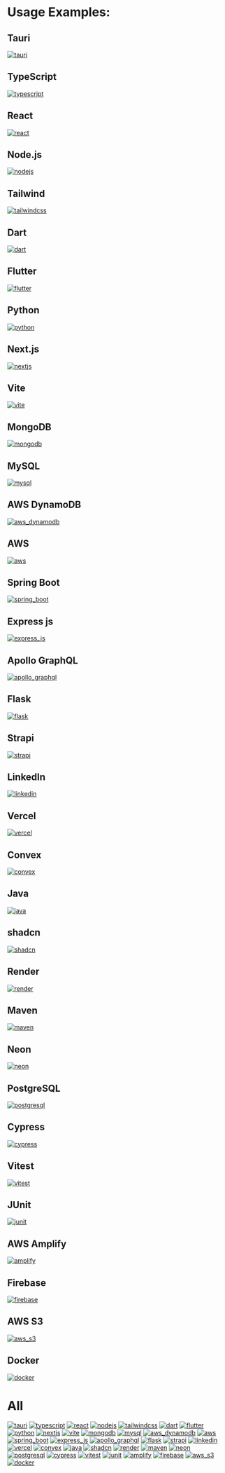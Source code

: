 [//]: # "Generated Badge Definitions"
[//]: # "Tauri Colors"
[tauri-badge-color]: #ffc131
[tauri-logo_color]: none
[tauri-label_color]: #24292e
[//]: # "TypeScript Colors"
[typescript-badge-color]: #007acc
[typescript-logo_color]: none
[typescript-label_color]: #24292e
[//]: # "React Colors"
[react-badge-color]: #61dafb
[react-logo_color]: #61DAFB
[react-label_color]: #24292e
[//]: # "Node.js Colors"
[nodejs-badge-color]: #56a344
[nodejs-logo_color]: none
[nodejs-label_color]: #24292e
[//]: # "Tailwind Colors"
[tailwindcss-badge-color]: #44aab2
[tailwindcss-logo_color]: none
[tailwindcss-label_color]: #24292e
[//]: # "Dart Colors"
[dart-badge-color]: #0079b3
[dart-logo_color]: none
[dart-label_color]: #24292e
[//]: # "Flutter Colors"
[flutter-badge-color]: #02569B
[flutter-logo_color]: none
[flutter-label_color]: #24292e
[//]: # "Python Colors"
[python-badge-color]: #FFD43B
[python-logo_color]: none
[python-label_color]: #24292e
[//]: # "Next.js Colors"
[nextjs-badge-color]: #000000
[nextjs-logo_color]: none
[nextjs-label_color]: #ffffff
[//]: # "Vite Colors"
[vite-badge-color]: #a058fe
[vite-logo_color]: #a058fe
[vite-label_color]: #24292e
[//]: # "MongoDB Colors"
[mongodb-badge-color]: #47A248
[mongodb-logo_color]: none
[mongodb-label_color]: #24292e
[//]: # "MySQL Colors"
[mysql-badge-color]: #4479A1
[mysql-logo_color]: #ffffff
[mysql-label_color]: #24292e
[//]: # "AWS_DynamoDB Colors"
[aws_dynamodb-badge-color]: #2d72b8
[aws_dynamodb-logo_color]: none
[aws_dynamodb-label_color]: #24292e
[//]: # "AWS Colors"
[aws-badge-color]: #252f3e
[aws-logo_color]: none
[aws-label_color]: #ffffff
[//]: # "Spring_Boot Colors"
[spring_boot-badge-color]: #6DB33F
[spring_boot-logo_color]: none
[spring_boot-label_color]: #24292e
[//]: # "Express_js Colors"
[express_js-badge-color]: #0d1117
[express_js-logo_color]: none
[express_js-label_color]: #ffffff
[//]: # "Apollo_GraphQL Colors"
[apollo_graphql-badge-color]: #4b325d
[apollo_graphql-logo_color]: #ffffff
[apollo_graphql-label_color]: #24292e
[//]: # "Flask Colors"
[flask-badge-color]: #000000
[flask-logo_color]: none
[flask-label_color]: #ffffff
[//]: # "Strapi Colors"
[strapi-badge-color]: #2F2E8B
[strapi-logo_color]: none
[strapi-label_color]: #24292e
[//]: # "LinkedIn Colors"
[linkedin-badge-color]: #0077B5
[linkedin-logo_color]: none
[linkedin-label_color]: #ffffff
[//]: # "Vercel Colors"
[vercel-badge-color]: #000000
[vercel-logo_color]: #000000
[vercel-label_color]: #ffffff
[//]: # "Convex Colors"
[convex-badge-color]: #ffffff
[convex-logo_color]: none
[convex-label_color]: #24292e
[//]: # "Java Colors"
[java-badge-color]: #5382a1
[java-logo_color]: none
[java-label_color]: #24292e
[//]: # "shadcn Colors"
[shadcn-badge-color]: #000000
[shadcn-logo_color]: none
[shadcn-label_color]: #ffffff
[//]: # "Render Colors"
[render-badge-color]: #000000
[render-logo_color]: none
[render-label_color]: #ffffff
[//]: # "Maven Colors"
[maven-badge-color]: #bb1a42
[maven-logo_color]: none
[maven-label_color]: #24292e
[//]: # "Neon Colors"
[neon-badge-color]: #ffffff
[neon-logo_color]: none
[neon-label_color]: #24292e
[//]: # "PostgreSQL Colors"
[postgresql-badge-color]: #336791
[postgresql-logo_color]: none
[postgresql-label_color]: #24292e
[//]: # "Cypress Colors"
[cypress-badge-color]: #17202C
[cypress-logo_color]: none
[cypress-label_color]: #ffffff
[//]: # "Vitest Colors"
[vitest-badge-color]: #74951f
[vitest-logo_color]: none
[vitest-label_color]: #24292e
[//]: # "JUnit Colors"
[junit-badge-color]: #25a162
[junit-logo_color]: none
[junit-label_color]: #24292e
[//]: # "AWS_Amplify Colors"
[amplify-badge-color]: #ffb708
[amplify-logo_color]: none
[amplify-label_color]: #24292e
[//]: # "Firebase Colors"
[firebase-badge-color]: #ffca28
[firebase-logo_color]: none
[firebase-label_color]: #24292e
[//]: # "AWS_S3 Colors"
[aws_s3-badge-color]: #e3594a
[aws_s3-logo_color]: none
[aws_s3-label_color]: #24292e
[//]: # "Docker Colors"
[docker-badge-color]: #2496ed
[docker-logo_color]: none
[docker-label_color]: #24292e
[//]: # "Tauri Badge Definition"
[tauri-url]: https://tauri.app/
[tauri-badge]: https://tinyurl.com/29cu2oxf
[//]: # "TypeScript Badge Definition"
[typescript-url]: https://www.typescriptlang.org/
[typescript-badge]: https://tinyurl.com/23pnj6gx
[//]: # "React Badge Definition"
[react-url]: https://react.dev/
[react-badge]: https://tinyurl.com/24w53fdk
[//]: # "Node.js Badge Definition"
[nodejs-url]: https://nodejs.org/
[nodejs-badge]: https://tinyurl.com/29xtvttt
[//]: # "Tailwind Badge Definition"
[tailwindcss-url]: https://tailwindcss.com/
[tailwindcss-badge]: https://tinyurl.com/2dcvbp6q
[//]: # "Dart Badge Definition"
[dart-url]: https://dart.dev/
[dart-badge]: https://tinyurl.com/29m48xkt
[//]: # "Flutter Badge Definition"
[flutter-url]: https://flutter.dev/
[flutter-badge]: https://tinyurl.com/22dyujfc
[//]: # "Python Badge Definition"
[python-url]: https://www.python.org/
[python-badge]: https://tinyurl.com/26vvmywy
[//]: # "Next.js Badge Definition"
[nextjs-url]: https://nextjs.org/
[nextjs-badge]: https://tinyurl.com/2bxnhgfa
[//]: # "Vite Badge Definition"
[vite-url]: https://vitejs.dev/
[vite-badge]: https://tinyurl.com/2c9wghoe
[//]: # "MongoDB Badge Definition"
[mongodb-url]: https://www.mongodb.com/
[mongodb-badge]: https://tinyurl.com/2bjzwupl
[//]: # "MySQL Badge Definition"
[mysql-url]: https://www.mysql.com/
[mysql-badge]: https://tinyurl.com/2cdtlcbq
[//]: # "AWS_DynamoDB Badge Definition"
[aws_dynamodb-url]: https://aws.amazon.com/dynamodb/
[aws_dynamodb-badge]: https://tinyurl.com/23cl3867
[//]: # "AWS Badge Definition"
[aws-url]: https://aws.amazon.com/
[aws-badge]: https://tinyurl.com/28sz48vr
[//]: # "Spring_Boot Badge Definition"
[spring_boot-url]: https://spring.io/projects/spring-boot
[spring_boot-badge]: https://tinyurl.com/24u7el2e
[//]: # "Express_js Badge Definition"
[express_js-url]: https://expressjs.com/
[express_js-badge]: https://tinyurl.com/2arnfjdh
[//]: # "Apollo_GraphQL Badge Definition"
[apollo_graphql-url]: https://www.apollographql.com/
[apollo_graphql-badge]: https://tinyurl.com/2dood594
[//]: # "Flask Badge Definition"
[flask-url]: https://flask.palletsprojects.com/
[flask-badge]: https://tinyurl.com/2cloymvd
[//]: # "Strapi Badge Definition"
[strapi-url]: https://strapi.io/
[strapi-badge]: https://tinyurl.com/27phpql3
[//]: # "LinkedIn Badge Definition"
[linkedin-url]: https://linkedin.com/in/martin-vågseter-jakobsen-57157a224/
[linkedin-badge]: https://tinyurl.com/25tqk9q9
[//]: # "Vercel Badge Definition"
[vercel-url]: https://vercel.com/
[vercel-badge]: https://tinyurl.com/28qrhslt
[//]: # "Convex Badge Definition"
[convex-url]: https://convex.dev/
[convex-badge]: https://tinyurl.com/2aunghuu
[//]: # "Java Badge Definition"
[java-url]: https://www.java.com/
[java-badge]: https://tinyurl.com/2bz9zcz6
[//]: # "shadcn Badge Definition"
[shadcn-url]: https://ui.shadcn.com/
[shadcn-badge]: https://tinyurl.com/25kqhe73
[//]: # "Render Badge Definition"
[render-url]: https://render.com/
[render-badge]: https://tinyurl.com/2xsyebgm
[//]: # "Maven Badge Definition"
[maven-url]: https://maven.apache.org/
[maven-badge]: https://tinyurl.com/2doa8a6l
[//]: # "Neon Badge Definition"
[neon-url]: https://neon-lang.org/
[neon-badge]: https://tinyurl.com/2898gwjx
[//]: # "PostgreSQL Badge Definition"
[postgresql-url]: https://www.postgresql.org/
[postgresql-badge]: https://tinyurl.com/29x8okq5
[//]: # "Cypress Badge Definition"
[cypress-url]: https://www.cypress.io/
[cypress-badge]: https://tinyurl.com/23d2838n
[//]: # "Vitest Badge Definition"
[vitest-url]: https://vitest.dev/
[vitest-badge]: https://tinyurl.com/23tbre44
[//]: # "JUnit Badge Definition"
[junit-url]: https://junit.org/
[junit-badge]: https://tinyurl.com/28f8ztkq
[//]: # "AWS_Amplify Badge Definition"
[amplify-url]: https://aws.amazon.com/amplify/
[amplify-badge]: https://tinyurl.com/29u9y623
[//]: # "Firebase Badge Definition"
[firebase-url]: https://firebase.google.com/
[firebase-badge]: https://tinyurl.com/2xmyceet
[//]: # "AWS_S3 Badge Definition"
[aws_s3-url]: https://aws.amazon.com/s3/
[aws_s3-badge]: https://tinyurl.com/2bmjxtay
[//]: # "Docker Badge Definition"
[docker-url]: https://www.docker.com/
[docker-badge]: https://tinyurl.com/278rykn6

# Usage Examples:

## Tauri

[![tauri][tauri-badge]][tauri-url]

## TypeScript

[![typescript][typescript-badge]][typescript-url]

## React

[![react][react-badge]][react-url]

## Node.js

[![nodejs][nodejs-badge]][nodejs-url]

## Tailwind

[![tailwindcss][tailwindcss-badge]][tailwindcss-url]

## Dart

[![dart][dart-badge]][dart-url]

## Flutter

[![flutter][flutter-badge]][flutter-url]

## Python

[![python][python-badge]][python-url]

## Next.js

[![nextjs][nextjs-badge]][nextjs-url]

## Vite

[![vite][vite-badge]][vite-url]

## MongoDB

[![mongodb][mongodb-badge]][mongodb-url]

## MySQL

[![mysql][mysql-badge]][mysql-url]

## AWS DynamoDB

[![aws_dynamodb][aws_dynamodb-badge]][aws_dynamodb-url]

## AWS

[![aws][aws-badge]][aws-url]

## Spring Boot

[![spring_boot][spring_boot-badge]][spring_boot-url]

## Express js

[![express_js][express_js-badge]][express_js-url]

## Apollo GraphQL

[![apollo_graphql][apollo_graphql-badge]][apollo_graphql-url]

## Flask

[![flask][flask-badge]][flask-url]

## Strapi

[![strapi][strapi-badge]][strapi-url]

## LinkedIn

[![linkedin][linkedin-badge]][linkedin-url]

## Vercel

[![vercel][vercel-badge]][vercel-url]

## Convex

[![convex][convex-badge]][convex-url]

## Java

[![java][java-badge]][java-url]

## shadcn

[![shadcn][shadcn-badge]][shadcn-url]

## Render

[![render][render-badge]][render-url]

## Maven

[![maven][maven-badge]][maven-url]

## Neon

[![neon][neon-badge]][neon-url]

## PostgreSQL

[![postgresql][postgresql-badge]][postgresql-url]

## Cypress

[![cypress][cypress-badge]][cypress-url]

## Vitest

[![vitest][vitest-badge]][vitest-url]

## JUnit

[![junit][junit-badge]][junit-url]

## AWS Amplify

[![amplify][amplify-badge]][amplify-url]

## Firebase

[![firebase][firebase-badge]][firebase-url]

## AWS S3

[![aws_s3][aws_s3-badge]][aws_s3-url]

## Docker

[![docker][docker-badge]][docker-url]

# All

[![tauri][tauri-badge]][tauri-url]
[![typescript][typescript-badge]][typescript-url]
[![react][react-badge]][react-url]
[![nodejs][nodejs-badge]][nodejs-url]
[![tailwindcss][tailwindcss-badge]][tailwindcss-url]
[![dart][dart-badge]][dart-url]
[![flutter][flutter-badge]][flutter-url]
[![python][python-badge]][python-url]
[![nextjs][nextjs-badge]][nextjs-url]
[![vite][vite-badge]][vite-url]
[![mongodb][mongodb-badge]][mongodb-url]
[![mysql][mysql-badge]][mysql-url]
[![aws_dynamodb][aws_dynamodb-badge]][aws_dynamodb-url]
[![aws][aws-badge]][aws-url]
[![spring_boot][spring_boot-badge]][spring_boot-url]
[![express_js][express_js-badge]][express_js-url]
[![apollo_graphql][apollo_graphql-badge]][apollo_graphql-url]
[![flask][flask-badge]][flask-url]
[![strapi][strapi-badge]][strapi-url]
[![linkedin][linkedin-badge]][linkedin-url]
[![vercel][vercel-badge]][vercel-url]
[![convex][convex-badge]][convex-url]
[![java][java-badge]][java-url]
[![shadcn][shadcn-badge]][shadcn-url]
[![render][render-badge]][render-url]
[![maven][maven-badge]][maven-url]
[![neon][neon-badge]][neon-url]
[![postgresql][postgresql-badge]][postgresql-url]
[![cypress][cypress-badge]][cypress-url]
[![vitest][vitest-badge]][vitest-url]
[![junit][junit-badge]][junit-url]
[![amplify][amplify-badge]][amplify-url]
[![firebase][firebase-badge]][firebase-url]
[![aws_s3][aws_s3-badge]][aws_s3-url]
[![docker][docker-badge]][docker-url]
